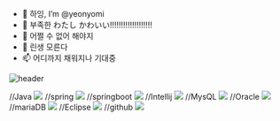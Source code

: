 - 👋 하잉, I’m @yeonyomi
- 👀 부족한 わたし かわいい!!!!!!!!!!!!!!!!!!! 
- 🌱 어쩔 수 없어 해야지
- 💞️ 린생 모른다
- 📫 어디까지 채워지나 기대중
<!---
yeonyomi/yeonyomi is a ✨ special ✨ repository because its `README.md` (this file) appears on your GitHub profile.
You can click the Preview link to take a look at your changes.
--->
![header](https://capsule-render.vercel.app/api?type=Egg&color=4B4A67&height=150&section=header&text=yeonyomi&fontColor=ffffff&fontSize=60&animation=fadeIn&fontAlignY=40)

//Java
<img src="https://img.shields.io/badge/JAVA-007396?style=for-the-badge&logo=java&logoColor=white">
//spring
<img src="https://img.shields.io/badge/spring-6DB33F?style=for-the-badge&logo=spring&logoColor=white">
//springboot
<img src="https://img.shields.io/badge/springboot-6DB33F?style=for-the-badge&logo=springboot&logoColor=white">
//Intellij
<img src="https://img.shields.io/badge/Intellij-000000?style=for-the-badge&logo=Intellij&logoColor=white">
//MysQL
<img src="https://img.shields.io/badge/MySQL-4479A1?style=for-the-badge&logo=MySQL&logoColor=white">
//Oracle
<img src="https://img.shields.io/badge/Oracle-F80000?style=for-the-badge&logo=Oracle&logoColor=white">
//mariaDB
<img src="https://img.shields.io/badge/mariaDB-003545?style=for-the-badge&logo=mariaDB&logoColor=white">
//Eclipse
<img src="https://img.shields.io/badge/Eclipse-2C2255?style=for-the-badge&logo=Eclipse%20IDE&logoColor=white">
//github
<img src="https://img.shields.io/badge/github-181717?style=for-the-badge&logo=github&logoColor=white">

